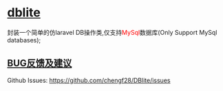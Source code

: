 # [dblite][homepage]
封装一个简单的仿laravel DB操作类,仅支持<font color="red">MySql</font>数据库(Only Support MySql databases);
## [BUG反馈及建议][issues]
Github Issues: <https://github.com/chengf28/DBlite/issues>


<!-- url地址 -->
[homepage]: https://github.com/chengf28/dblite
[issues]: https://github.com/chengf28/DBlite/issues